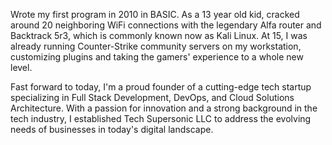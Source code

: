 Wrote my first program in 2010 in BASIC. As a 13 year old kid, cracked around 20 neighboring WiFi connections with the legendary Alfa router and Backtrack 5r3, which is commonly known now as Kali Linux. At 15, I was already running Counter-Strike community servers on my workstation, customizing plugins and taking the gamers' experience to a whole new level.

Fast forward to today, I'm a proud founder of a cutting-edge tech startup specializing in Full Stack Development, DevOps, and Cloud Solutions Architecture. With a passion for innovation and a strong background in the tech industry, I established Tech Supersonic LLC to address the evolving needs of businesses in today's digital landscape.

